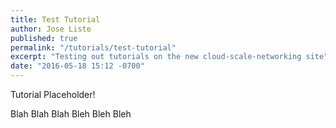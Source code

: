 ```yaml
---
title: Test Tutorial
author: Jose Liste
published: true
permalink: "/tutorials/test-tutorial"
excerpt: "Testing out tutorials on the new cloud-scale-networking site"
date: "2016-05-18 15:12 -0700"
---
```


Tutorial Placeholder!

Blah Blah Blah
Bleh Bleh Bleh

